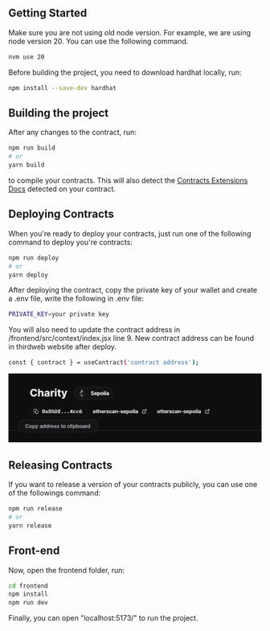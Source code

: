 ## Getting Started

Make sure you are not using old node version. For example, we are using node version 20. You can use the following command.

```bash
nvm use 20
```
Before building the project, you need to download hardhat locally, run:

```bash
npm install --save-dev hardhat
```

## Building the project

After any changes to the contract, run:

```bash
npm run build
# or
yarn build
```

to compile your contracts. This will also detect the [Contracts Extensions Docs](https://portal.thirdweb.com/contractkit) detected on your contract.

## Deploying Contracts

When you're ready to deploy your contracts, just run one of the following command to deploy you're contracts:

```bash
npm run deploy
# or
yarn deploy
```

After deploying the contract, copy the private key of your wallet and create a .env file, write the following in .env file:

```bash
PRIVATE_KEY=your private key
```

You will also need to update the contract address in /frontend/src/context/index.jsx line 9. New contract address can be found in thirdweb website after deploy. 

```bash
const { contract } = useContract('contract address');
```

![contract_address](contract_address.png)

## Releasing Contracts

If you want to release a version of your contracts publicly, you can use one of the followings command:

```bash
npm run release
# or
yarn release
```

## Front-end 

Now, open the frontend folder, run:

```bash
cd frontend
npm install
npm run dev
```

Finally, you can open "localhost:5173/" to run the project.
